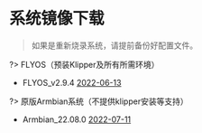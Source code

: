 # 系统镜像下载

> 如果是重新烧录系统，请提前备份好配置文件。

?> FLYOS（预装Klipper及所有所需环境）

* FLYOS_v2.9.4  [2022-06-13](https://upyun.pan.zxkxz.cn/IMG/Build/FLY-v2.9.4_Flygemini_bullseye_current_5.10.85.img.xz)

?> 原版Armbian系统（不提供klipper安装等支持）

* Armbian_22.08.0  [2022-07-11](https://upyun.pan.zxkxz.cn/IMG/Release/Armbian_22.08.0-trunk_Flypiv1_bullseye_current_5.15.52.img.xz)